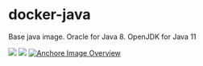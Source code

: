 docker-java
===========

Base java image.
Oracle for Java 8.
OpenJDK for Java 11

[![](https://images.microbadger.com/badges/version/evryfs/docker-java.svg)](https://microbadger.com/images/evryfs/docker-java "Get your own version badge on microbadger.com")
[![](https://images.microbadger.com/badges/image/evryfs/docker-java.svg)](https://microbadger.com/images/evryfs/docker-java "Get your own image badge on microbadger.com")
[![Anchore Image Overview](https://anchore.io/service/badges/image/45b668c8ec3e926135cecf5744ac6c1bda9d184142c2dae66bb952c1d6056b26)](https://anchore.io/image/dockerhub/evryfs%2Fdocker-java%3Alatest)
